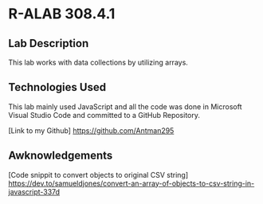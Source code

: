 # R-ALAB 308.4.1
## Lab Description
This lab works with data collections by utilizing arrays.

## Technologies Used

This lab mainly used JavaScript and all the code was done in Microsoft Visual Studio Code and committed to a GitHub Repository. 

[Link to my Github] https://github.com/Antman295

## Awknowledgements

[Code snippit to convert objects to original CSV string] https://dev.to/samueldjones/convert-an-array-of-objects-to-csv-string-in-javascript-337d
